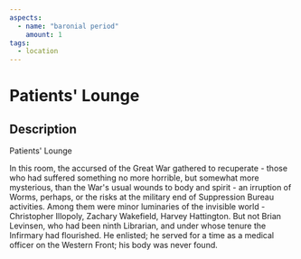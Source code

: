```yaml
---
aspects: 
  - name: "baronial period"
    amount: 1
tags:
  - location
---
```


# Patients' Lounge

## Description
Patients' Lounge

In this room, the accursed of the Great War gathered to recuperate - those who had suffered something no more horrible, but somewhat more mysterious, than the War's usual wounds to body and spirit - an irruption of Worms, perhaps, or the risks at the military end of Suppression Bureau activities. Among them were minor luminaries of the invisible world - Christopher Illopoly, Zachary Wakefield, Harvey Hattington. But not Brian Levinsen, who had been ninth Librarian, and under whose tenure the Infirmary had flourished. He enlisted; he served for a time as a medical officer on the Western Front; his body was never found.